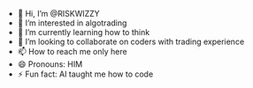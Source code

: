 - 👋 Hi, I’m @RISKWIZZY
- 👀 I’m interested in algotrading
- 🌱 I’m currently learning how to think
- 💞️ I’m looking to collaborate on coders with trading experience
- 📫 How to reach me only here
- 😄 Pronouns: HIM
- ⚡ Fun fact: AI taught me how to code

<!---
RISKWIZZY/RISKWIZZY is a ✨ special ✨ repository because its `README.md` (this file) appears on your GitHub profile.
You can click the Preview link to take a look at your changes.
--->
